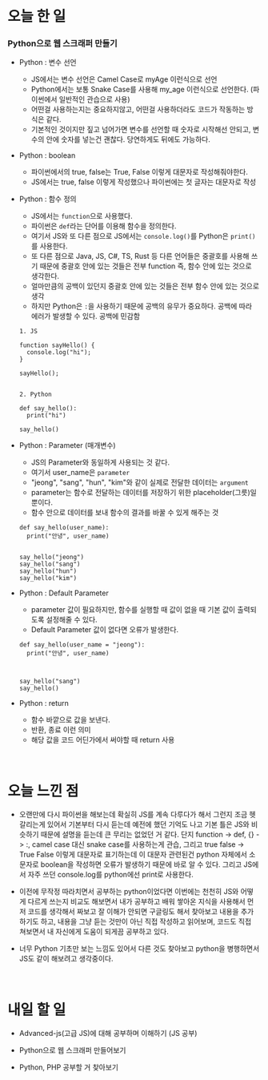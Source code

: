 # 오늘 한 일

### Python으로 웹 스크래퍼 만들기

- Python : 변수 선언

  - JS에서는 변수 선언은 Camel Case로 myAge 이런식으로 선언
  - Python에서는 보통 Snake Case를 사용해 my_age 이런식으로 선언한다. (파이썬에서 일반적인 관습으로 사용)
  - 어떤걸 사용하는지는 중요하지않고, 어떤걸 사용하더라도 코드가 작동하는 방식은 같다.
  - 기본적인 것이지만 짚고 넘어가면 변수를 선언할 때 숫자로 시작해선 안되고, 변수의 안에 숫자를 넣는건 괜찮다. 당연하게도 뒤에도 가능하다.

- Python : boolean

  - 파이썬에서의 true, false는 True, False 이렇게 대문자로 작성해줘야한다.
  - JS에서는 true, false 이렇게 작성했으나 파이썬에는 첫 글자는 대문자로 작성

- Python : 함수 정의

  - JS에서는 `function`으로 사용했다.
  - 파이썬은 `def`라는 단어를 이용해 함수을 정의한다.
  - 여기서 JS와 또 다른 점으로 JS에서는 `console.log()`를 Python은 `print()`를 사용한다.
  - 또 다른 점으로 Java, JS, C#, TS, Rust 등 다른 언어들은 중괄호를 사용해 쓰기 때문에 중괄호 안에 있는 것들은 전부 function 즉, 함수 안에 있는 것으로 생각한다.
  - 얼마만큼의 공백이 있던지 중괄호 안에 있는 것들은 전부 함수 안에 있는 것으로 생각
  - 하지만 Python은 `:`을 사용하기 때문에 공백의 유무가 중요하다. 공백에 따라 에러가 발생할 수 있다. 공백에 민감함

  ```
  1. JS

  function sayHello() {
    console.log("hi");
  }

  sayHello();


  2. Python

  def say_hello():
    print("hi")

  say_hello()
  ```

- Python : Parameter (매개변수)

  - JS의 Parameter와 동일하게 사용되는 것 같다.
  - 여기서 user_name은 `parameter`
  - "jeong", "sang", "hun", "kim"와 같이 실제로 전달한 데이터는 `argument`
  - parameter는 함수로 전달하는 데이터를 저장하기 위한 placeholder(그릇)일뿐이다.
  - 함수 안으로 데이터를 보내 함수의 결과를 바꿀 수 있게 해주는 것

  ```
  def say_hello(user_name):
    print("안녕", user_name)


  say_hello("jeong")
  say_hello("sang")
  say_hello("hun")
  say_hello("kim")
  ```

- Python : Default Parameter

  - parameter 값이 필요하지만, 함수를 실행할 때 값이 없을 때 기본 값이 출력되도록 설정해줄 수 있다.
  - Default Parameter 값이 없다면 오류가 발생한다.

  ```
  def say_hello(user_name = "jeong"):
    print("안녕", user_name)



  say_hello("sang")
  say_hello()
  ```

- Python : return

  - 함수 바깥으로 값을 보낸다.
  - 반환, 종료 이런 의미
  - 해당 값을 코드 어딘가에서 써야할 때 return 사용

<br />

# 오늘 느낀 점

- 오랜만에 다시 파이썬을 해보는데 확실히 JS를 계속 다루다가 해서 그런지 조금 헷갈리는게 있어서 기본부터 다시 듣는데 예전에 했던 기억도 나고 기본 틀은 JS와 비슷하기 때문에 설명을 듣는데 큰 무리는 없었던 거 같다. 단지 function -> def, {} -> :, camel case 대신 snake case를 사용하는게 관습, 그리고 true false -> True False 이렇게 대문자로 표기하는데 이 대문자 관련된건 python 자체에서 소문자로 boolean을 작성하면 오류가 발생하기 때문에 바로 알 수 있다. 그리고 JS에서 자주 쓰던 console.log를 python에선 print로 사용한다.

- 이전에 무작정 따라치면서 공부하는 python이었다면 이번에는 천천히 JS와 어떻게 다르게 쓰는지 비교도 해보면서 내가 공부하고 배워 쌓아온 지식을 사용해서 먼저 코드를 생각해서 짜보고 잘 이해가 안되면 구글링도 해서 찾아보고 내용을 추가하기도 하고, 내용을 그냥 듣는 것만이 아닌 직접 작성하고 읽어보며, 코드도 직접 쳐보면서 내 자신에게 도움이 되게끔 공부하고 있다.

- 너무 Python 기초만 보는 느낌도 있어서 다른 것도 찾아보고 python을 병행하면서 JS도 같이 해보려고 생각중이다.

<br />

# 내일 할 일

- Advanced-js(고급 JS)에 대해 공부하며 이해하기 (JS 공부)

- Python으로 웹 스크래퍼 만들어보기

- Python, PHP 공부할 거 찾아보기
